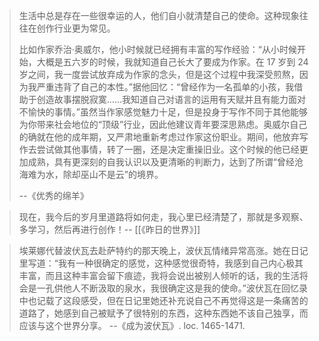 > 生活中总是存在一些很幸运的人，他们自小就清楚自己的使命。这种现象往往在创作行业更为常见。
>  
> 比如作家乔治·奥威尔，他小时候就已经拥有丰富的写作经验：“从小时候开始，大概是五六岁的时候，我就知道自己长大了要成为作家。在 17 岁到 24 岁之间，我一度尝试放弃成为作家的念头，但是这个过程中我深受煎熬，因为我严重违背了自己的本性。”据他回忆：“曾经作为一名孤单的小孩，我借助于创造故事摆脱寂寞……我知道自己对语言的运用有天赋并且有能力面对不愉快的事情。”虽然当作家感觉魅力十足，但是投身于写作不同于其他能够为你带来社会地位的“顶级”行业，因此他建议青年要深思熟虑。奥威尔自己的确就在他的成年期，又严肃地重新考虑过作家这份职业。期间，他放弃写作去尝试做其他事情，转了一圈，还是决定重操旧业。这个时候的他已经更加成熟，具有更深刻的自我认识以及更清晰的判断力，达到了所谓“曾经沧海难为水，除却巫山不是云”的境界。
> 
> --《优秀的绵羊》


>现在，我今后的岁月里道路将如何走，我心里已经清楚了，那就是多观察、多学习，然后再进行创作！-- [[《昨日的世界》]]


>埃莱娜代替波伏瓦去赴萨特约的那天晚上，波伏瓦情绪异常高涨。她在日记里写道：“我有一种很确定的感觉，这种感觉很奇特，我感到自己内心极其丰富，而且这种丰富会留下痕迹，我将会说出被别人倾听的话，我的生活将会是一孔供他人不断汲取的泉水，我很确定这是我的使命。”波伏瓦在回忆录中也记载了这段感受，但在日记里她还补充说自己不再觉得这是一条痛苦的道路了，她感到自己被赋予了很特别的东西，这种东西她不该自己独享，而应该与这个世界分享。 --《成为波伏瓦》. loc. 1465-1471.


